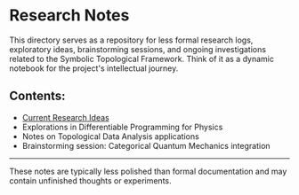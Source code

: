 # Research Notes

This directory serves as a repository for less formal research logs, exploratory ideas, brainstorming sessions, and ongoing investigations related to the Symbolic Topological Framework. Think of it as a dynamic notebook for the project's intellectual journey.

## Contents:
* [Current Research Ideas](current_research_ideas.md)
* Explorations in Differentiable Programming for Physics
* Notes on Topological Data Analysis applications
* Brainstorming session: Categorical Quantum Mechanics integration

---
These notes are typically less polished than formal documentation and may contain unfinished thoughts or experiments.
